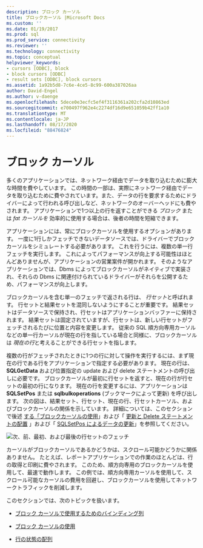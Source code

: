 ```yaml
---
description: ブロック カーソル
title: ブロックカーソル |Microsoft Docs
ms.custom: ''
ms.date: 01/19/2017
ms.prod: sql
ms.prod_service: connectivity
ms.reviewer: ''
ms.technology: connectivity
ms.topic: conceptual
helpviewer_keywords:
- cursors [ODBC], block
- block cursors [ODBC]
- result sets [ODBC], block cursors
ms.assetid: 1a92b5d8-7c6e-4ce5-8c99-600a387026aa
author: David-Engel
ms.author: v-daenge
ms.openlocfilehash: 5dece0e3ecfc5ef4f3116361a202cfa2d10863ed
ms.sourcegitcommit: e700497f962e4c2274df16d9e651059b42ff1a10
ms.translationtype: MT
ms.contentlocale: ja-JP
ms.lasthandoff: 08/17/2020
ms.locfileid: "88476824"
---
```

# <a name="block-cursors"></a>ブロック カーソル
多くのアプリケーションでは、ネットワーク経由でデータを取り込むために膨大な時間を費やしています。 この時間の一部は、実際にネットワーク経由でデータを取り込むために費やされています。また、データの行を要求するためにドライバーによって行われる呼び出しなど、ネットワークのオーバーヘッドにも費やされます。 アプリケーションで1つ以上の行を返すことができる *ブロック* または *fat* *カーソルを* 効率的に使用する場合は、後者の時間を短縮できます。  
  
 アプリケーションには、常にブロックカーソルを使用するオプションがあります。 一度に1行しかフェッチできないデータソースでは、ドライバーでブロックカーソルをシミュレートする必要があります。 これを行うには、複数の単一行フェッチを実行します。 これによってパフォーマンスが向上する可能性はほとんどありませんが、アプリケーションの営業案件が開かれます。 そのようなアプリケーションでは、Dbms によってブロックカーソルがネイティブで実装され、それらの Dbms に関連付けられているドライバーがそれらを公開するため、パフォーマンスが向上します。  
  
 ブロックカーソルを含む単一のフェッチで返される行は、 *行セット*と呼ばれます。 行セットと結果セットを混同しないようにすることが重要です。 結果セットはデータソースで保持され、行セットはアプリケーションバッファーに保持されます。 結果セットは固定されていますが、行セットは、新しい行セットがフェッチされるたびに位置と内容を変更します。 従来の SQL 順方向専用カーソルなどの単一行カーソルが現在の行を指している場合と同様に、ブロックカーソルは *現在の行*と考えることができる行セットを指します。  
  
 複数の行がフェッチされたときに1つの行に対して操作を実行するには、まず現在の行である行をアプリケーションで指定する必要があります。 現在の行は、 **SQLGetData** および位置指定の update および delete ステートメントの呼び出しに必要です。 ブロックカーソルが最初に行セットを返すと、現在の行が行セットの最初の行になります。 現在の行を変更するには、アプリケーションは **SQLSetPos** または **sqlbulkoperations** (ブックマークによって更新) を呼び出します。 次の図は、結果セット、行セット、現在の行、行セットカーソル、およびブロックカーソルの関係を示しています。 詳細については、このセクションで後述 [する「ブロックカーソルの使用](../../../odbc/reference/develop-app/using-block-cursors.md)」および「 [更新と Delete ステートメントの配置](../../../odbc/reference/develop-app/positioned-update-and-delete-statements.md) 」および「 [SQLSetPos によるデータの更新](../../../odbc/reference/develop-app/updating-data-with-sqlsetpos.md)」を参照してください。  
  
 ![次、前、最初、および最後の行セットのフェッチ](../../../odbc/reference/develop-app/media/pr20_2.gif "pr20_2")  
  
 カーソルがブロックカーソルであるかどうかは、スクロール可能かどうかに関係ありません。 たとえば、レポートアプリケーションでの作業のほとんどは、行の取得と印刷に費やされます。 このため、順方向専用のブロックカーソルを使用して、最速で動作します。 この例では、順方向専用カーソルを使用して、スクロール可能なカーソルの費用を回避し、ブロックカーソルを使用してネットワークトラフィックを削減します。  
  
 このセクションでは、次のトピックを扱います。  
  
-   [ブロック カーソルで使用するためのバインディング列](../../../odbc/reference/develop-app/binding-columns-for-use-with-block-cursors.md)  
  
-   [ブロック カーソルの使用](../../../odbc/reference/develop-app/using-block-cursors.md)  
  
-   [行の状態の配列](../../../odbc/reference/develop-app/row-status-array.md)
